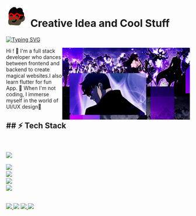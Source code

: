# <img height="60" width="60" src="https://github.com/modouaicha023/modouaicha023/blob/main/asset/images/ezgif.com-optimize.gif" /> Creative Idea and Cool Stuff
[![Typing SVG](https://readme-typing-svg.demolab.com?font=Major+Mono+Display&weight=800&size=30&duration=3500&pause=3000&color=FA7070&background=3574FF00&center=true&vCenter=true&width=435&lines=Full+Stack+Developer)](https://git.io/typing-svg)

<img align="right" width="350" src="https://github.com/modouaicha023/modouaicha023/blob/main/asset/images/sungjinnwoo.gif" />
Hi ! 👋 I'm a full stack developer who dances between frontend and backend to create magical websites.I also learn flutter for fun App. 🌟 When I'm not coding, I immerse myself in the world of UI/UX design🚀

<h2>## ⚡ Tech Stack</h2>
  <br/> 
 <br/> 
    <img src="https://github.com/abbasbayat0/abbasbayat0/assets/120355368/7cede4fe-7088-4b76-9e28-f9e42dac3205">
       
<p>
    <a href="https://skillicons.dev">
    <img src="https://skillicons.dev/icons?i=js,ts,html,css" />
       <br/> 
    <a href="https://skillicons.dev">
    <img src="https://skillicons.dev/icons?i=react,nextjs,django,flutter" />
      <br/> 
      <a href="https://skillicons.dev">
    <img src="https://skillicons.dev/icons?i=bootstrap,mui,tailwind,git" />
       <br/> 
    <img src="https://github.com/abbasbayat0/abbasbayat0/assets/120355368/7cede4fe-7088-4b76-9e28-f9e42dac3205">
       
</p>
     
<p>
  <br/> 
  <a href="https://skillicons.dev">
    <img src="https://skillicons.dev/icons?i=java,python,php,c,mysql" />
  </a>
    <img src="https://github.com/abbasbayat0/abbasbayat0/assets/120355368/7cede4fe-7088-4b76-9e28-f9e42dac3205">
   <a href="https://skillicons.dev">
    <img src="https://skillicons.dev/icons?i=figma" />
  </a>
    <img src="https://github.com/abbasbayat0/abbasbayat0/assets/120355368/7cede4fe-7088-4b76-9e28-f9e42dac3205">
</p>
